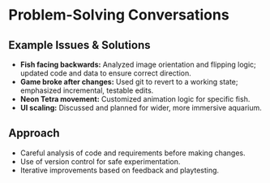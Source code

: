 # Problem-Solving Conversations

## Example Issues & Solutions
- **Fish facing backwards:** Analyzed image orientation and flipping logic; updated code and data to ensure correct direction.
- **Game broke after changes:** Used git to revert to a working state; emphasized incremental, testable edits.
- **Neon Tetra movement:** Customized animation logic for specific fish.
- **UI scaling:** Discussed and planned for wider, more immersive aquarium.

## Approach
- Careful analysis of code and requirements before making changes.
- Use of version control for safe experimentation.
- Iterative improvements based on feedback and playtesting. 